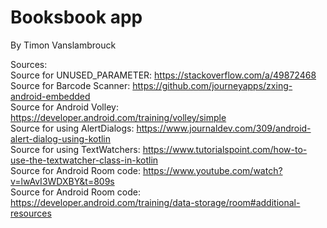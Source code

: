 # Booksbook app #

By Timon Vanslambrouck

Sources: </br>
Source for UNUSED_PARAMETER: https://stackoverflow.com/a/49872468 </br>
Source for Barcode Scanner: https://github.com/journeyapps/zxing-android-embedded </br>
Source for Android Volley: https://developer.android.com/training/volley/simple </br>
Source for using AlertDialogs: https://www.journaldev.com/309/android-alert-dialog-using-kotlin </br>
Source for using TextWatchers: https://www.tutorialspoint.com/how-to-use-the-textwatcher-class-in-kotlin </br>
Source for Android Room code: https://www.youtube.com/watch?v=lwAvI3WDXBY&t=809s </br>
Source for Android Room code: https://developer.android.com/training/data-storage/room#additional-resources </br>
